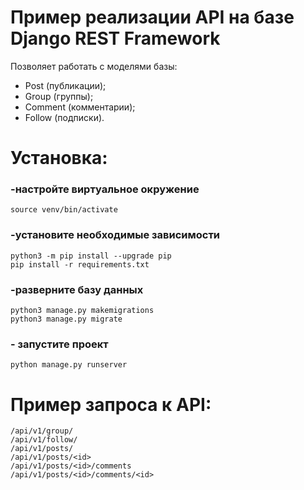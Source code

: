 # Пример реализации API на базе Django REST Framework

Позволяет работать с моделями базы:
- Post (публикации);
- Group (группы);
- Comment (комментарии);
- Follow (подписки).  

# Установка:
### -настройте виртуальное окружение

    source venv/bin/activate

### -установите необходимые зависимости

    python3 -m pip install --upgrade pip
    pip install -r requirements.txt

### -разверните базу данных

    python3 manage.py makemigrations
    python3 manage.py migrate

### - запустите проект

    python manage.py runserver



# Пример запроса к API:
```
/api/v1/group/
/api/v1/follow/  
/api/v1/posts/   
/api/v1/posts/<id>
/api/v1/posts/<id>/comments 
/api/v1/posts/<id>/comments/<id>  

 
